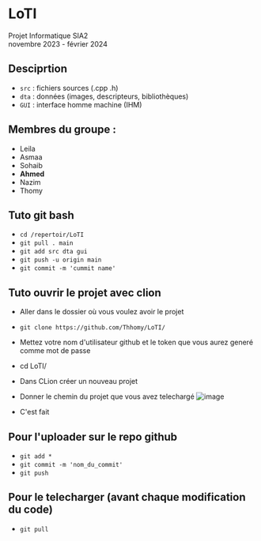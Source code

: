 # LoTI
Projet Informatique SIA2 \
novembre 2023 - février 2024

## Desciprtion
- ```src``` : fichiers sources (.cpp .h)
- ```dta``` : données (images, descripteurs, bibliothèques)
- ```GUI``` : interface homme machine (IHM)
  
## Membres du groupe :
- Leila
- Asmaa
- Sohaib
- **Ahmed**
- Nazim
- Thomy

## Tuto git bash
- ```cd /repertoir/LoTI```
- ```git pull . main```
- ```git add src dta gui```
- ```git push -u origin main```
- ```git commit -m 'cummit name'```

## Tuto ouvrir le projet avec clion
* Aller dans le dossier où vous voulez avoir le projet
* ```git clone https://github.com/Thhomy/LoTI/ ```
* Mettez votre nom d'utilisateur github et le token que vous aurez generé comme mot de passe
* cd LoTI/
* Dans CLion créer un nouveau projet
* Donner le chemin du projet que vous avez telechargé
![image](https://github.com/Thhomy/LoTI/assets/45372740/0dc5bbde-c8cb-4ab8-8a69-0d53b0d17b02)

* C'est fait


## Pour l'uploader sur le repo github
* ```git add *```
* ```git commit -m 'nom_du_commit'```
* ```git push```
## Pour le telecharger (avant chaque modification du code)
* ```git pull```

